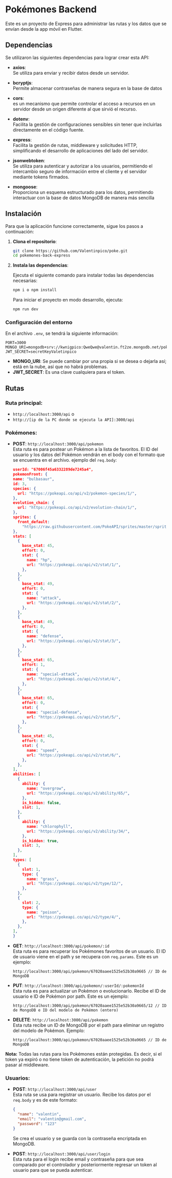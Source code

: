 # Pokémones Backend

Este es un proyecto de Express para administrar las rutas y los datos que se envían desde la app móvil en Flutter.

## Dependencias

Se utilizaron las siguientes dependencias para lograr crear esta API:

- **axios**:  
  Se utiliza para enviar y recibir datos desde un servidor.

- **bcryptjs**:  
  Permite almacenar contraseñas de manera segura en la base de datos

- **cors**:  
  es un mecanismo que permite controlar el acceso a recursos en un servidor desde un origen diferente al que sirvió el recurso.

- **dotenv**:  
  Facilita la gestión de configuraciones sensibles sin tener que incluirlas directamente en el código fuente.

- **express**:  
  Facilita la gestión de rutas, middleware y solicitudes HTTP, simplificando el desarrollo de aplicaciones del lado del servidor.

- **jsonwebtoken**:  
  Se utiliza para autenticar y autorizar a los usuarios, permitiendo el intercambio seguro de información entre el cliente y el servidor mediante tokens firmados.

- **mongoose**:  
  Proporciona un esquema estructurado para los datos, permitiendo interactuar con la base de datos MongoDB de manera más sencilla

## Instalación

Para que la aplicación funcione correctamente, sigue los pasos a continuación:

1. **Clona el repositorio**:

   ```bash
   git clone https://github.com/Valentinpico/poke.git
   cd pokemones-back-express
   ```

2. **Instala las dependencias**:

   Ejecuta el siguiente comando para instalar todas las dependencias necesarias:

   ```bash
   npm i o npm install
   ```

   Para iniciar el proyecto en modo desarrollo, ejecuta:

   ```bash
   npm run dev
   ```

### Configuración del entorno

En el archivo `.env`, se tendrá la siguiente información:

```
PORT=3000
MONGO_URI=mongodb+srv://kwnigpico:QweQwe@valentin.ft2ze.mongodb.net/pokemonBD
JWT_SECRET=secretKeyValetinpico
```

- **MONGO_URI**: Se puede cambiar por una propia si se desea o dejarla así; está en la nube, así que no habrá problemas.
- **JWT_SECRET**: Es una clave cualquiera para el token.

## Rutas

### Ruta principal:

- `http://localhost:3000/api` o
- `http://[ip de la PC donde se ejecuta la API]:3000/api`

### Pokémones:

- **POST**: `http://localhost:3000/api/pokemon`  
  Esta ruta es para postear un Pokémon a la lista de favoritos. El ID del usuario y los datos del Pokémon vendrán en el body con el formato que se encuentra en el archivo.
  ejemplo del `req.body`:

  ```json
  userId: "67006f45a6332289de7245a4",
  pokemonFront: {
  name: "bulbasaur",
  id: 3,
  species: {
    url: "https://pokeapi.co/api/v2/pokemon-species/1/",
  },
  evolution_chain: {
    url: "https://pokeapi.co/api/v2/evolution-chain/1/",
  },
  sprites: {
    front_default:
      "https://raw.githubusercontent.com/PokeAPI/sprites/master/sprites/pokemon/1.png",
  },
  stats: [
    {
      base_stat: 45,
      effort: 0,
      stat: {
        name: "hp",
        url: "https://pokeapi.co/api/v2/stat/1/",
      },
    },
    {
      base_stat: 49,
      effort: 0,
      stat: {
        name: "attack",
        url: "https://pokeapi.co/api/v2/stat/2/",
      },
    },
    {
      base_stat: 49,
      effort: 0,
      stat: {
        name: "defense",
        url: "https://pokeapi.co/api/v2/stat/3/",
      },
    },
    {
      base_stat: 65,
      effort: 1,
      stat: {
        name: "special-attack",
        url: "https://pokeapi.co/api/v2/stat/4/",
      },
    },
    {
      base_stat: 65,
      effort: 0,
      stat: {
        name: "special-defense",
        url: "https://pokeapi.co/api/v2/stat/5/",
      },
    },
    {
      base_stat: 45,
      effort: 0,
      stat: {
        name: "speed",
        url: "https://pokeapi.co/api/v2/stat/6/",
      },
    },
  ],
  abilities: [
    {
      ability: {
        name: "overgrow",
        url: "https://pokeapi.co/api/v2/ability/65/",
      },
      is_hidden: false,
      slot: 1,
    },
    {
      ability: {
        name: "chlorophyll",
        url: "https://pokeapi.co/api/v2/ability/34/",
      },
      is_hidden: true,
      slot: 3,
    },
  ],
  types: [
    {
      slot: 1,
      type: {
        name: "grass",
        url: "https://pokeapi.co/api/v2/type/12/",
      },
    },
    {
      slot: 2,
      type: {
        name: "poison",
        url: "https://pokeapi.co/api/v2/type/4/",
      },
    },
  ],
  }


  ```

- **GET**: `http://localhost:3000/api/pokemon/:id`  
  Esta ruta es para recuperar los Pokémones favoritos de un usuario. El ID de usuario viene en el path y se recupera con `req.params`. Este es un ejemplo:

  ```
  http://localhost:3000/api/pokemon/67020aaee1525e52b30a9665 // ID de MongoDB
  ```

- **PUT**: `http://localhost:3000/api/pokemon/:userId/:pokemonId`  
  Esta ruta es para actualizar un Pokémon o evolucionarlo. Recibe el ID de usuario e ID de Pokémon por path. Este es un ejemplo:

  ```
  http://localhost:3000/api/pokemon/67020aaee1525e52b30a9665/12 // ID de MongoDB e ID del modelo de Pokémon (entero)
  ```

- **DELETE**: `http://localhost:3000/api/pokemon`  
  Esta ruta recibe un ID de MongoDB por el path para eliminar un registro del modelo de Pokémon. Ejemplo:
  ```
  http://localhost:3000/api/pokemon/67020aaee1525e52b30a9665 // ID de MongoDB
  ```

**Nota:** Todas las rutas para los Pokémones están protegidas. Es decir, si el token ya expiró o no tiene token de autenticación, la petición no podrá pasar al middleware.

### Usuarios:

- **POST**: `http://localhost:3000/api/user`  
  Esta ruta se usa para registrar un usuario. Recibe los datos por el `req.body` y es de este formato:

  ```json
  {
    "name": "valentin",
    "email": "valentin@gmail.com",
    "password": "123"
  }
  ```

  Se crea el usuario y se guarda con la contraseña encriptada en MongoDB.

- **POST**: `http://localhost:3000/api/user/login`  
  Esta ruta para el login recibe email y contraseña para que sea comparado por el controlador y posteriormente regresar un token al usuario para que se pueda autenticar.
